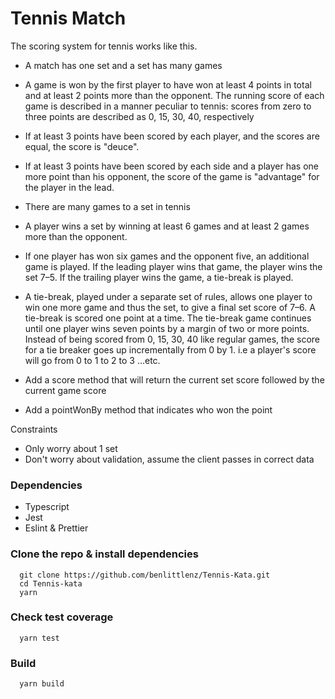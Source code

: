 # Tennis Match

The scoring system for tennis works like this.

* A match has one set and a set has many games

* A game is won by the first player to have won at least 4 points in total and at least 2 points more than the opponent.
        The running score of each game is described in a manner peculiar to tennis: scores from zero to three points are described as 0, 15, 30, 40, respectively

* If at least 3 points have been scored by each player, and the scores are equal, the score is "deuce".

* If at least 3 points have been scored by each side and a player has one more point than his opponent, the score of the game is "advantage" for the player in the lead.

* There are many games to a set in tennis

* A player wins a set by winning at least 6 games and at least 2 games more than the opponent.

* If one player has won six games and the opponent five, an additional game is played. If the leading player wins that game, the player wins the set 7–5. If the trailing player wins the game, a tie-break is played.

* A tie-break, played under a separate set of rules, allows one player to win one more game and thus the set, to give a final set score of 7–6. A tie-break is scored one point at a time. The tie-break game continues until one player wins seven points by a margin of two or more points. Instead of being scored from 0, 15, 30, 40 like regular games, the score for a tie breaker goes up incrementally from 0 by 1. i.e a player's score will go from 0 to 1 to 2 to 3 …etc.

* Add a score method that will return the current set score followed by the current game score

* Add a pointWonBy method that indicates who won the point

Constraints

* Only worry about 1 set
* Don't worry about validation, assume the client passes in correct data

### Dependencies
* Typescript
* Jest
* Eslint & Prettier

### Clone the repo & install dependencies
```shell
  git clone https://github.com/benlittlenz/Tennis-Kata.git
  cd Tennis-kata
  yarn
```

### Check test coverage
```shell
  yarn test
```

### Build
```shell
  yarn build
```